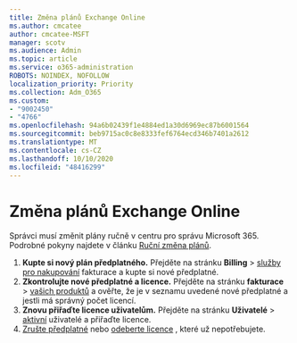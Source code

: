 ```yaml
---
title: Změna plánů Exchange Online
ms.author: cmcatee
author: cmcatee-MSFT
manager: scotv
ms.audience: Admin
ms.topic: article
ms.service: o365-administration
ROBOTS: NOINDEX, NOFOLLOW
localization_priority: Priority
ms.collection: Adm_O365
ms.custom:
- "9002450"
- "4766"
ms.openlocfilehash: 94a6b02439f1e4884ed1a30d6969ec87b6001564
ms.sourcegitcommit: beb9715ac0c8e8333fef6764ecd346b7401a2612
ms.translationtype: MT
ms.contentlocale: cs-CZ
ms.lasthandoff: 10/10/2020
ms.locfileid: "48416299"
---
```

# <a name="change-exchange-online-plans"></a>Změna plánů Exchange Online

Správci musí změnit plány ručně v centru pro správu Microsoft 365. Podrobné pokyny najdete v článku [Ruční změna plánů](https://docs.microsoft.com/microsoft-365/commerce/subscriptions/change-plans-manually).

1. **Kupte si nový plán předplatného.** Přejděte na stránku **Billing**  >  [služby pro nakupování](https://go.microsoft.com/fwlink/p/?linkid=868433) fakturace a kupte si nové předplatné.
2. **Zkontrolujte nové předplatné a licence.** Přejděte na stránku **fakturace**  >  [vašich produktů](https://go.microsoft.com/fwlink/p/?linkid=842054) a ověřte, že je v seznamu uvedené nové předplatné a jestli má správný počet licencí.
3. **Znovu přiřaďte licence uživatelům.** Přejděte na stránku **Uživatelé**  >  [aktivní](https://go.microsoft.com/fwlink/p/?linkid=834822) uživatelé a přiřaďte licence.
4. [Zrušte předplatné](https://docs.microsoft.com/microsoft-365/commerce/subscriptions/cancel-your-subscription) nebo [odeberte licence](https://docs.microsoft.com/microsoft-365/commerce/licenses/buy-licenses) , které už nepotřebujete.